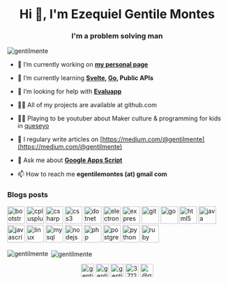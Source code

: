 <h1 align="center">Hi 👋, I'm Ezequiel Gentile Montes</h1>
<h3 align="center">I'm a problem solving man</h3>

<p align="left"> <img src="https://komarev.com/ghpvc/?username=gentilmente" alt="gentilmente" /> </p>

- 🔭 I’m currently working on **[my personal page](https://github.com/gentilmente?tab=repositories)**

- 🌱 I’m currently learning **[Svelte](https://svelte.dev/), [Go](https://golang.org/), Public APIs**

- 🤝 I’m looking for help with **[Evaluapp](https://gentilmente.github.io/evaluapp-landing/)**

- 👨‍💻 All of my projects are available at github.com

- 👨‍💻 Playing to be youtuber about Maker culture & programming for kids in [queseyo](https://www.youtube.com/channel/UCbIHCAtFH7EhTMfy-JMn4_Q) 

- 📝 I regulary write articles on [https://medium.com/@gentilmente](https://medium.com/@gentilmente)

- 💬 Ask me about **[Google Apps Script](https://developers.google.com/apps-script)**

- 📫 How to reach me **egentilemontes (at) gmail com**

### Blogs posts
<!-- BLOG-POST-LIST:START -->
<!-- BLOG-POST-LIST:END -->

<p align="left"><img src="https://devicons.github.io/devicon/devicon.git/icons/bootstrap/bootstrap-plain.svg" alt="bootstrap" width="40" height="40"/> <img src="https://devicons.github.io/devicon/devicon.git/icons/cplusplus/cplusplus-original.svg" alt="cplusplus" width="40" height="40"/> <img src="https://devicons.github.io/devicon/devicon.git/icons/csharp/csharp-original.svg" alt="csharp" width="40" height="40"/> <img src="https://devicons.github.io/devicon/devicon.git/icons/css3/css3-original-wordmark.svg" alt="css3" width="40" height="40"/> <img src="https://devicons.github.io/devicon/devicon.git/icons/dot-net/dot-net-original-wordmark.svg" alt="dotnet" width="40" height="40"/> <img src="https://devicons.github.io/devicon/devicon.git/icons/electron/electron-original.svg" alt="electron" width="40" height="40"/> <img src="https://devicons.github.io/devicon/devicon.git/icons/express/express-original-wordmark.svg" alt="express" width="40" height="40"/> <img src="https://www.vectorlogo.zone/logos/git-scm/git-scm-icon.svg" alt="git" width="40" height="40"/> <img src="https://devicons.github.io/devicon/devicon.git/icons/go/go-original.svg" alt="go" width="40" height="40"/> <img src="https://devicons.github.io/devicon/devicon.git/icons/html5/html5-original-wordmark.svg" alt="html5" width="40" height="40"/> <img src="https://devicons.github.io/devicon/devicon.git/icons/java/java-original-wordmark.svg" alt="java" width="40" height="40"/> <img src="https://devicons.github.io/devicon/devicon.git/icons/javascript/javascript-original.svg" alt="javascript" width="40" height="40"/> <img src="https://devicons.github.io/devicon/devicon.git/icons/linux/linux-original.svg" alt="linux" width="40" height="40"/> <img src="https://devicons.github.io/devicon/devicon.git/icons/mysql/mysql-original-wordmark.svg" alt="mysql" width="40" height="40"/> <img src="https://devicons.github.io/devicon/devicon.git/icons/nodejs/nodejs-original-wordmark.svg" alt="nodejs" width="40" height="40"/> <img src="https://devicons.github.io/devicon/devicon.git/icons/php/php-original.svg" alt="php" width="40" height="40"/> <img src="https://devicons.github.io/devicon/devicon.git/icons/postgresql/postgresql-original-wordmark.svg" alt="postgresql" width="40" height="40"/> <img src="https://devicons.github.io/devicon/devicon.git/icons/python/python-original.svg" alt="python" width="40" height="40"/> <img src="https://devicons.github.io/devicon/devicon.git/icons/ruby/ruby-original-wordmark.svg" alt="ruby" width="40" height="40"/></p><p><img align="left" src="https://github-readme-stats.vercel.app/api/top-langs/?username=gentilmente&layout=compact&hide=html" alt="gentilmente" /></p>

<p>&nbsp;<img align="center" src="https://github-readme-stats.vercel.app/api?username=gentilmente&show_icons=true" alt="gentilmente" /></p>

<p align="center">
<a href="https://codepen.io/gentilmente" target="blank"><img align="center" src="https://cdn.jsdelivr.net/npm/simple-icons@3.0.1/icons/codepen.svg" alt="gentilmente" height="30" width="30" /></a>
<a href="https://twitter.com/gentilmente" target="blank"><img align="center" src="https://cdn.jsdelivr.net/npm/simple-icons@3.0.1/icons/twitter.svg" alt="gentilmente" height="30" width="30" /></a>
<a href="https://linkedin.com/in/gentilmente" target="blank"><img align="center" src="https://cdn.jsdelivr.net/npm/simple-icons@3.0.1/icons/linkedin.svg" alt="gentilmente" height="30" width="30" /></a>
<a href="https://stackoverflow.com/users/3712255" target="blank"><img align="center" src="https://cdn.jsdelivr.net/npm/simple-icons@3.0.1/icons/stackoverflow.svg" alt="3712255" height="30" width="30" /></a>
<a href="https://medium.com/@gentilmente" target="blank"><img align="center" src="https://cdn.jsdelivr.net/npm/simple-icons@3.0.1/icons/medium.svg" alt="@gentilmente" height="30" width="30" /></a>
</p>
